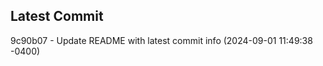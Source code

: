 
## Latest Commit
9c90b07 - Update README with latest commit info (2024-09-01 11:49:38 -0400) <Yunxi-Zhou>
